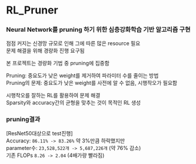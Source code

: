 # RL_Pruner   
### Neural Network를 pruning 하기 위한 심층강화학습 기반 알고리즘 구현   
  점점 커지는 신경망 규모로 인해 그에 따른 많은 resource 필요   
  문제 해결을 위해 경량화 진행 요구됨   
   
  본 프로젝트는 경량화 기법 중 pruning에 집중함   
     
  Pruning: 중요도가 낮은 weight를 제거하여 파라미터 수를 줄이는 방법   
  Pruning의 문제: 중요도가 낮은 weight를 사전에 알 수 없음, 시행작오가 필요함   

  시행착오를 잘하는 RL를 활용하여 문제 해결   
  Sparsity와 accuracy간의 균형을 맞추는 것이 목적인 RL 생성   


### pruning결과   
[ResNet50대상으로 test진행]   
  Accuracy: `86.11% -> 83.26%` 약 3%만큼 하락했지만   
  parameter수: `23,528,522개 -> 5,687,226개` (약 76% 감소)   
  기존 FLOPs `8.26 -> 2.04` (4배가량 빨라짐)   

